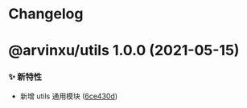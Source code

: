 # Changelog

# @arvinxu/utils 1.0.0 (2021-05-15)


### ✨ 新特性

* 新增 utils 通用模块 ([6ce430d](https://github.com/arvinxx/components/commit/6ce430d))
